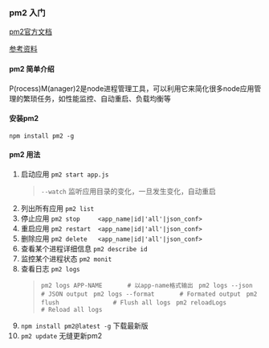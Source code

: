### pm2 入门
[pm2官方文档](https://pm2.io/doc/en/runtime/guide/process-management/?utm_source=github)

[参考资料](https://blog.csdn.net/maquealone/article/details/79550120)
#### pm2 简单介绍
P(rocess)M(anager)2是node进程管理工具，可以利用它来简化很多node应用管理的繁琐任务，如性能监控、自动重启、负载均衡等
#### 安装pm2 
`npm install pm2 -g`
#### pm2 用法
1. 启动应用 `pm2 start app.js`
    > `--watch` 监听应用目录的变化，一旦发生变化，自动重启
2. 列出所有应用 `pm2 list`
3. 停止应用 `pm2 stop     <app_name|id|'all'|json_conf>`
4. 重启应用 `pm2 restart  <app_name|id|'all'|json_conf>`
5. 删除应用 `pm2 delete   <app_name|id|'all'|json_conf>`
6. 查看某个进程详细信息 `pm2 describe id`
7. 监控某个进程状态 `pm2 monit`
8. 查看日志 `pm2 logs` 
   > `pm2 logs APP-NAME       # 以app-name格式输出 `
   > `pm2 logs --json         # JSON output `
   > `pm2 logs --format       # Formated output `
   > `pm2 flush               # Flush all logs `
   > `pm2 reloadLogs          # Reload all logs `
9. `npm install pm2@latest -g` 下载最新版 
10. `pm2 update` 无缝更新pm2 
